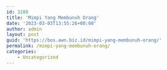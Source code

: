 ```yaml
---
id: 3280
title: 'Mimpi Yang Membunuh Orang'
date: '2023-03-03T13:55:26+00:00'
author: admin
layout: post
guid: 'https://bos.awn.biz.id/mimpi-yang-membunuh-orang/'
permalink: /mimpi-yang-membunuh-orang/
categories:
    - Uncategorized
---
```


